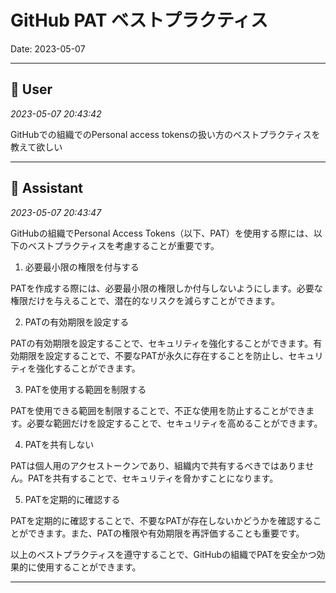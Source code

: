 # GitHub PAT ベストプラクティス

Date: 2023-05-07

---

## 👤 User
*2023-05-07 20:43:42*

GitHubでの組織でのPersonal access tokensの扱い方のベストプラクティスを教えて欲しい

---

## 🤖 Assistant
*2023-05-07 20:43:47*

GitHubの組織でPersonal Access Tokens（以下、PAT）を使用する際には、以下のベストプラクティスを考慮することが重要です。

1. 必要最小限の権限を付与する

PATを作成する際には、必要最小限の権限しか付与しないようにします。必要な権限だけを与えることで、潜在的なリスクを減らすことができます。

2. PATの有効期限を設定する

PATの有効期限を設定することで、セキュリティを強化することができます。有効期限を設定することで、不要なPATが永久に存在することを防止し、セキュリティを強化することができます。

3. PATを使用する範囲を制限する

PATを使用できる範囲を制限することで、不正な使用を防止することができます。必要な範囲だけを設定することで、セキュリティを高めることができます。

4. PATを共有しない

PATは個人用のアクセストークンであり、組織内で共有するべきではありません。PATを共有することで、セキュリティを脅かすことになります。

5. PATを定期的に確認する

PATを定期的に確認することで、不要なPATが存在しないかどうかを確認することができます。また、PATの権限や有効期限を再評価することも重要です。

以上のベストプラクティスを遵守することで、GitHubの組織でPATを安全かつ効果的に使用することができます。

---
